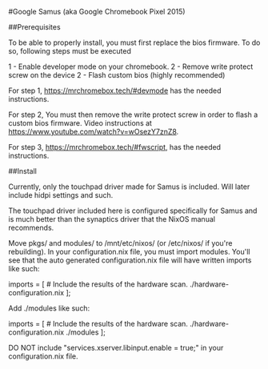 #Google Samus (aka Google Chromebook Pixel 2015)

##Prerequisites

To be able to properly install, you must first replace the bios firmware. To do so, following steps must be executed

1 - Enable developer mode on your chromebook.
2 - Remove write protect screw on the device
2 - Flash custom bios (highly recommended)

For step 1, https://mrchromebox.tech/#devmode has the needed instructions.

For step 2,  You must then remove the write protect screw in order to flash a custom bios firmware. Video instructions at https://www.youtube.com/watch?v=wOsezY7znZ8.

For step 3, https://mrchromebox.tech/#fwscript, has the needed instructions.

##Install

Currently, only the touchpad driver made for Samus is included. Will later include hidpi settings and such.

The touchpad driver included here is configured specifically for Samus and is much better than the synaptics driver that the NixOS manual recommends.

Move pkgs/ and modules/ to /mnt/etc/nixos/ (or /etc/nixos/ if you're rebuilding). In your configuration.nix file, you must import modules. You'll see that the auto generated configuration.nix file will have written imports like such:

imports = 
  [ # Include the results of the hardware scan.
  ./hardware-configuration.nix
  ];

Add ./modules like such:

imports = 
  [ # Include the results of the hardware scan.
  ./hardware-configuration.nix
  ./modules
  ];

DO NOT include "services.xserver.libinput.enable = true;" in your configuration.nix file.
